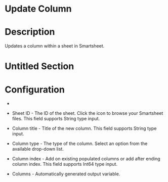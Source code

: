 ﻿# Update Column

# Description

Updates a column within a sheet in Smartsheet.

# Untitled Section

# Configuration

* 
* Sheet ID - The ID of the sheet. Click the icon to browse your Smartsheet files. This field supports String type input.
* Column title - Title of the new column. This field supports String type input.
* Column type - The type of the column. Select an option from the available drop-down list.







* Column index - Add on existing populated columns or add after ending column index. This field supports Int64 type input.



* Columns - Automatically generated output variable.
